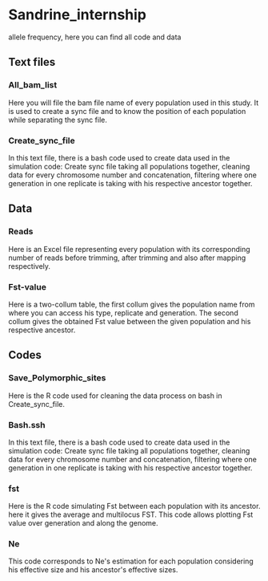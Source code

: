 # Sandrine_internship
allele frequency, here you can find all code and data

## Text files

### All_bam_list

Here you will file the bam file name of every population used in this study. It is used to create a sync file and to know the position of each population while separating the sync file.

### Create_sync_file

In this text file, there is a bash code used to create data used in the simulation code: Create sync file taking all populations together, cleaning data for every chromosome number and concatenation, filtering where one generation in one replicate is taking with his respective ancestor together.


## Data

### Reads

Here is an Excel file representing every population with its corresponding number of reads before trimming, after trimming and also after mapping respectively.

### Fst-value

Here is a two-collum table, the first collum gives the population name from where you can access his type, replicate and generation. The second collum gives the obtained Fst value between the given population and his respective ancestor.


## Codes

### Save_Polymorphic_sites

Here is the R code used for cleaning the data process on bash in Create_sync_file.

### Bash.ssh

In this text file, there is a bash code used to create data used in the simulation code: Create sync file taking all populations together, cleaning data for every chromosome number and concatenation, filtering where one generation in one replicate is taking with his respective ancestor together.


### fst

Here is the R code simulating Fst between each population with its ancestor. here it gives the average and multilocus FST. This code allows plotting Fst value over generation and along the genome.

### Ne

This code corresponds to Ne's estimation for each population considering his effective size and his ancestor's effective sizes.
